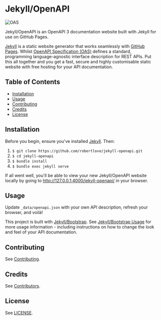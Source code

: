 # Jekyll/OpenAPI

![OAS](https://img.shields.io/badge/OAS-3.0.2-brightgreen.svg)

Jekyll/OpenAPI is an OpenAPI 3 documentation website built with Jekyll for use on GitHub Pages.

[Jekyll](https://jekyllrb.com/) is a static website generator that works seamlessly with [GitHub Pages](https://pages.github.com/). Whilst [OpenAPI Specification (OAS)](https://github.com/OAI/OpenAPI-Specification) defines a standard, programming language-agnostic interface description for REST APIs. Put this all together and you get a fast, secure and highly customisable static website with free hosting for your API documentation.

## Table of Contents

- [Installation](#installation)
- [Usage](#usage)
- [Contributing](#contributing)
- [Credits](#credits)
- [License](#license)

## Installation

Before you begin, ensure you've installed [Jekyll](https://jekyllrb.com/). Then:

1. `$ git clone https://github.com/robertlove/jekyll-openapi.git`
1. `$ cd jekyll-openapi`
1. `$ bundle install`
1. `$ bundle exec jekyll serve`

If all went well, you'll be able to view your new Jekyll/OpenAPI website locally by going to http://127.0.0.1:4000/jekyll-openapi/ in your browser.

## Usage

Update `_data/openapi.json` with your own API description, refresh your browser, and voilà!

This project is built with [Jekyll/Bootstrap](https://github.com/robertlove/jekyll-bootstrap). See [Jekyll/Bootstrap Usage](https://github.com/robertlove/jekyll-bootstrap#usage) for more usage information - including instructions on how to change the look and feel of your API documentation.

## Contributing

See [Contributing](https://github.com/robertlove/.github/blob/master/CONTRIBUTING.md).

## Credits

See [Contributors](https://github.com/robertlove/jekyll-openapi/graphs/contributors).

## License

See [LICENSE](LICENSE).
